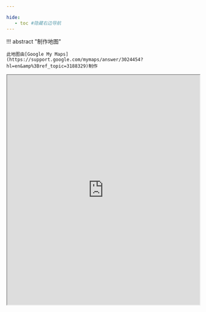 ```yaml
---

hide:
   - toc #隐藏右边导航
---
```


!!! abstract "制作地图"

    此地图由[Google My Maps](https://support.google.com/mymaps/answer/3024454?hl=en&amp%3Bref_topic=3188329)制作

<iframe src="https://www.google.com/maps/d/embed?mid=1IZ88vunji0i_nfGvKj4bjfyFJ4h6DX8&ehbc=2E312F" width="100%" height="600"></iframe>